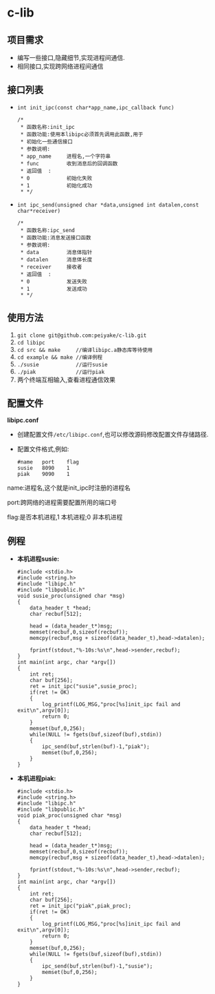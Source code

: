 # c-lib
## 项目需求
+	编写一些接口,隐藏细节,实现进程间通信.
+	相同接口,实现跨网络进程间通信
## 接口列表
+	`int init_ipc(const char*app_name,ipc_callback func)`
 	
		/*
		 * 函数名称:init_ipc
		 * 函数功能:使用本libipc必须首先调用此函数,用于
		 * 初始化一些通信接口
		 * 参数说明:
		 * app_name 	进程名,一个字符串
		 * func  		收到消息后的回调函数
		 * 返回值  :
		 * 0 			初始化失败
		 * 1 			初始化成功
		 * */
+	`int ipc_send(unsigned char *data,unsigned int datalen,const char*receiver)`

		/*
		 * 函数名称:ipc_send
		 * 函数功能:消息发送接口函数
		 * 参数说明:
		 * data 		消息体指针
		 * datalen  	消息体长度
		 * receiver		接收者
		 * 返回值  :
		 * 0 			发送失败
		 * 1 			发送成功
		 * */

## 使用方法
1.	`git clone git@github.com:peiyake/c-lib.git`
2.	`cd libipc`
3.	`cd src && make 	//编译libipc.a静态库等待使用`
4.	`cd example && make //编译例程`
5.	`./susie  			//运行susie`
6.	`./piak				//运行piak`
7.	两个终端互相输入,查看进程通信效果

## 配置文件
**libipc.conf**

+	创建配置文件`/etc/libipc.conf`,也可以修改源码修改配置文件存储路径.
+	配置文件格式,例如:

		#name	port	flag
		susie	8090	1
		piak	9090	1


name:进程名,这个就是init_ipc时注册的进程名

port:跨网络的进程需要配置所用的端口号

flag:是否本机进程,1 本机进程;0 非本机进程

## 例程
+	**本机进程susie:**

		#include <stdio.h>
		#include <string.h>
		#include "libipc.h"
		#include "libpublic.h"
		void susie_proc(unsigned char *msg)
		{
			data_header_t *head;
			char recbuf[512];	
			
			head = (data_header_t*)msg;
			memset(recbuf,0,sizeof(recbuf));
			memcpy(recbuf,msg + sizeof(data_header_t),head->datalen);
			
			fprintf(stdout,"%-10s:%s\n",head->sender,recbuf);
		}
		int main(int argc, char *argv[]) 
		{
			int ret;
			char buf[256];
			ret = init_ipc("susie",susie_proc);
			if(ret != OK)
			{
				log_printf(LOG_MSG,"proc[%s]init_ipc fail and exit\n",argv[0]);
				return 0;
			}
			memset(buf,0,256);
			while(NULL != fgets(buf,sizeof(buf),stdin))
			{
				ipc_send(buf,strlen(buf)-1,"piak");
				memset(buf,0,256);
			}
		}

+	**本机进程piak:**

		#include <stdio.h>
		#include <string.h>
		#include "libipc.h"
		#include "libpublic.h"
		void piak_proc(unsigned char *msg)
		{
			data_header_t *head;
			char recbuf[512];	
			
			head = (data_header_t*)msg;
			memset(recbuf,0,sizeof(recbuf));
			memcpy(recbuf,msg + sizeof(data_header_t),head->datalen);
			
			fprintf(stdout,"%-10s:%s\n",head->sender,recbuf);
		}
		int main(int argc, char *argv[])
		{
			int ret;
			char buf[256];
			ret = init_ipc("piak",piak_proc);
			if(ret != OK)
			{
				log_printf(LOG_MSG,"proc[%s]init_ipc fail and exit\n",argv[0]);
				return 0;
			}
			memset(buf,0,256);
			while(NULL != fgets(buf,sizeof(buf),stdin))
			{
				ipc_send(buf,strlen(buf)-1,"susie");
				memset(buf,0,256);
			}
		}


